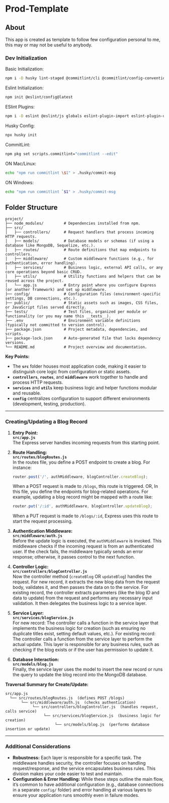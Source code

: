 # Prod-Template
## About
This app is created as template to follow few configuration personal to me, this may or may not be useful to anybody.
### Dev Initialization
Basic Initialization:
```bash
npm i -D husky lint-staged @commitlint/cli @commitlint/config-conventional
```
Eslint Initialization:
```bash
npm init @eslint/config@latest
```
ESlint Plugins:
```bash
npm i -D eslint @eslint/js globals eslint-plugin-import eslint-plugin-unicorn @stylistic/eslint-plugin-js
```
Husky Config:
```bash
npx husky init
```
CommitLint:
```bash
npm pkg set scripts.commitlint="commitlint --edit"
```
ON Mac/Linux:
```bash
echo "npm run commitlint \$1" > .husky/commit-msg
```
ON Windows:
```bash
echo "npm run commitlint `$1" > .husky/commit-msg
```

## Folder Structure
```
project/
├── node_modules/         # Dependencies installed from npm.
├── src/                  
│   ├── controllers/      # Request handlers that process incoming HTTP requests.
│   ├── models/           # Database models or schemas (if using a database like MongoDB, Sequelize, etc.).
│   ├── routes/           # Route definitions that map endpoints to controllers.
│   ├── middleware/       # Custom middleware functions (e.g., for authentication, error handling).
│   ├── services/         # Business logic, external API calls, or any core operations beyond basic CRUD.
│   ├── utils/            # Utility functions and helpers that can be reused across the project.
│   └── app.js            # Entry point where you configure Express (or another framework) and set up middleware.
├── config/               # Configuration files (environment-specific settings, DB connections, etc.).
├── public/               # Static assets such as images, CSS files, or JavaScript files served directly.
├── tests/                # Test files, organized per module or functionality (or you may name this __tests__).
├── .env                  # Environment variable definitions (typically not committed to version control).
├── package.json          # Project metadata, dependencies, and scripts.
├── package-lock.json     # Auto-generated file that locks dependency versions.
└── README.md             # Project overview and documentation.
```

**Key Points:**

- The **`src`** folder houses most application code, making it easier to distinguish core logic from configuration or static assets.
- **`controllers`**, **`routes`**, and **`middleware`** work together to handle and process HTTP requests.
- **`services`** and **`utils`** keep business logic and helper functions modular and reusable.
- **`config`** centralizes configuration to support different environments (development, testing, production).

---

### **Creating/Updating a Blog Record**

1. **Entry Point:**  
   **`src/app.js`**  
   The Express server handles incoming requests from this starting point.

2. **Route Handling:**  
   **`src/routes/blogRoutes.js`**  
   In the routes file, you define a POST endpoint to create a blog. For instance:  
   ```js
   router.post('/', authMiddleware, blogController.createBlog);
   ```  
   When a POST request is made to `/blogs`, this route is triggered.
   OR,
   In this file, you define the endpoints for blog-related operations. For example, updating a blog record might be mapped with a route like:  
   ```js
   router.put('/:id', authMiddleware, blogController.updateBlog);
   ```  
   When a PUT request is made to `/blogs/:id`, Express uses this route to start the request processing.

3. **Authentication Middleware:**  
   **`src/middleware/auth.js`**  
   Before the update logic is executed, the `authMiddleware` is invoked. This middleware checks if the incoming request is from an authenticated user. If the check fails, the middleware typically sends an error response; otherwise, it passes control to the next function.

4. **Controller Logic:**  
   **`src/controllers/blogController.js`**  
   Now the controller method (`createBlog` OR `updateBlog`) handles the request. For new record, it extracts the new blog data from the request body, validates it, and then passes the data on to the service.
   For existing record, the controller extracts parameters (like the blog ID and data to update) from the request and performs any necessary input validation. It then delegates the business logic to a service layer.

5. **Service Layer:**  
   **`src/services/blogService.js`**  
   For new record:
   The controller calls a function in the service layer that implements the business logic for creation (such as ensuring no duplicate titles exist, setting default values, etc.).
   For existing record:
   The controller calls a function from the service layer to perform the actual update. This layer is responsible for any business rules, such as checking if the blog exists or if the user has permission to update it.

6. **Database Interaction:**  
   **`src/models/blog.js`**  
   Finally, the service layer uses the model to insert the new record or runs the query to update the blog record into the MongoDB database.

**Traversal Summary for Create/Update:**  
```
src/app.js 
  └── src/routes/blogRoutes.js  (defines POST /blogs) 
       └── src/middleware/auth.js  (checks authentication) 
            └── src/controllers/blogController.js  (handles request, calls service) 
                 └── src/services/blogService.js  (business logic for creation) 
                      └── src/models/blog.js  (performs database insertion or update)
```

---

### **Additional Considerations**

- **Robustness:** Each layer is responsible for a specific task. The middleware handles security, the controller focuses on handling request/response, and the service encapsulates business rules. This division makes your code easier to test and maintain.
- **Configuration & Error Handling:** While these steps outline the main flow, it’s common to have additional configuration (e.g., database connections in a separate `config/` folder) and error handling at various layers to ensure your application runs smoothly even in failure modes.